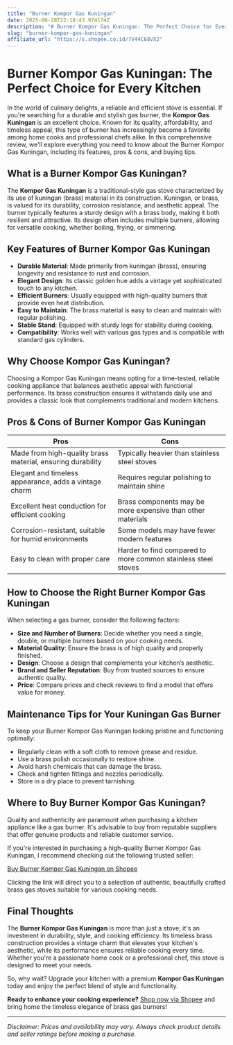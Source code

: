 ```yaml
---
title: "Burner Kompor Gas Kuningan"
date: 2025-06-28T22:10:43.974174Z
description: "# Burner Kompor Gas Kuningan: The Perfect Choice for Every Kitchen..."
slug: "burner-kompor-gas-kuningan"
affiliate_url: "https://s.shopee.co.id/7V44C68VX2"
---
```

# Burner Kompor Gas Kuningan: The Perfect Choice for Every Kitchen

In the world of culinary delights, a reliable and efficient stove is essential. If you're searching for a durable and stylish gas burner, the **Kompor Gas Kuningan** is an excellent choice. Known for its quality, affordability, and timeless appeal, this type of burner has increasingly become a favorite among home cooks and professional chefs alike. In this comprehensive review, we'll explore everything you need to know about the Burner Kompor Gas Kuningan, including its features, pros & cons, and buying tips.

## What is a Burner Kompor Gas Kuningan?

The **Kompor Gas Kuningan** is a traditional-style gas stove characterized by its use of kuningan (brass) material in its construction. Kuningan, or brass, is valued for its durability, corrosion resistance, and aesthetic appeal. The burner typically features a sturdy design with a brass body, making it both resilient and attractive. Its design often includes multiple burners, allowing for versatile cooking, whether boiling, frying, or simmering.

## Key Features of Burner Kompor Gas Kuningan

- **Durable Material**: Made primarily from kuningan (brass), ensuring longevity and resistance to rust and corrosion.
- **Elegant Design**: Its classic golden hue adds a vintage yet sophisticated touch to any kitchen.
- **Efficient Burners**: Usually equipped with high-quality burners that provide even heat distribution.
- **Easy to Maintain**: The brass material is easy to clean and maintain with regular polishing.
- **Stable Stand**: Equipped with sturdy legs for stability during cooking.
- **Compatibility**: Works well with various gas types and is compatible with standard gas cylinders.

## Why Choose Kompor Gas Kuningan?

Choosing a Kompor Gas Kuningan means opting for a time-tested, reliable cooking appliance that balances aesthetic appeal with functional performance. Its brass construction ensures it withstands daily use and provides a classic look that complements traditional and modern kitchens.

## Pros & Cons of Burner Kompor Gas Kuningan

| **Pros** | **Cons** |
|------------|------------|
| Made from high-quality brass material, ensuring durability | Typically heavier than stainless steel stoves |
| Elegant and timeless appearance, adds a vintage charm | Requires regular polishing to maintain shine |
| Excellent heat conduction for efficient cooking | Brass components may be more expensive than other materials |
| Corrosion-resistant, suitable for humid environments | Some models may have fewer modern features |
| Easy to clean with proper care | Harder to find compared to more common stainless steel stoves |

## How to Choose the Right Burner Kompor Gas Kuningan

When selecting a gas burner, consider the following factors:

- **Size and Number of Burners**: Decide whether you need a single, double, or multiple burners based on your cooking needs.
- **Material Quality**: Ensure the brass is of high quality and properly finished.
- **Design**: Choose a design that complements your kitchen’s aesthetic.
- **Brand and Seller Reputation**: Buy from trusted sources to ensure authentic quality.
- **Price**: Compare prices and check reviews to find a model that offers value for money.

## Maintenance Tips for Your Kuningan Gas Burner

To keep your Burner Kompor Gas Kuningan looking pristine and functioning optimally:

- Regularly clean with a soft cloth to remove grease and residue.
- Use a brass polish occasionally to restore shine.
- Avoid harsh chemicals that can damage the brass.
- Check and tighten fittings and nozzles periodically.
- Store in a dry place to prevent tarnishing.

## Where to Buy Burner Kompor Gas Kuningan?

Quality and authenticity are paramount when purchasing a kitchen appliance like a gas burner. It's advisable to buy from reputable suppliers that offer genuine products and reliable customer service.

If you're interested in purchasing a high-quality Burner Kompor Gas Kuningan, I recommend checking out the following trusted seller:

[Buy Burner Kompor Gas Kuningan on Shopee](https://s.shopee.co.id/7V44C68VX2)

Clicking the link will direct you to a selection of authentic, beautifully crafted brass gas stoves suitable for various cooking needs.

## Final Thoughts

The **Burner Kompor Gas Kuningan** is more than just a stove; it's an investment in durability, style, and cooking efficiency. Its timeless brass construction provides a vintage charm that elevates your kitchen's aesthetic, while its performance ensures reliable cooking every time. Whether you're a passionate home cook or a professional chef, this stove is designed to meet your needs.

So, why wait? Upgrade your kitchen with a premium **Kompor Gas Kuningan** today and enjoy the perfect blend of style and functionality. 

**Ready to enhance your cooking experience?** [Shop now via Shopee](https://s.shopee.co.id/7V44C68VX2) and bring home the timeless elegance of brass gas burners!

---

*Disclaimer: Prices and availability may vary. Always check product details and seller ratings before making a purchase.*